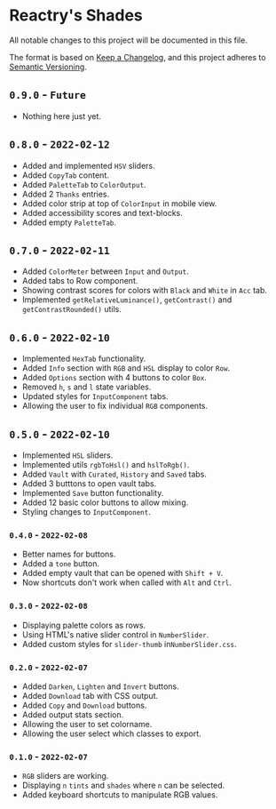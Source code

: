 

# Reactry's Shades
All notable changes to this project will be documented in this file.

The format is based on [Keep a Changelog](https://keepachangelog.com/en/1.0.0/),
and this project adheres to [Semantic Versioning](https://semver.org/spec/v2.0.0.html).


## `0.9.0` - `Future`
* Nothing here just yet.


## `0.8.0` - `2022-02-12`
* Added and implemented `HSV` sliders.
* Added `CopyTab` content.
* Added `PaletteTab` to `ColorOutput`.
* Added 2 `Thanks` entries.
* Added color strip at top of `ColorInput` in mobile view.
* Added accessibility scores and text-blocks.
* Added empty `PaletteTab`.


## `0.7.0` - `2022-02-11`
* Added `ColorMeter` between `Input` and `Output`.
* Added tabs to Row component.
* Showing contrast scores for colors with `Black` and `White` in `Acc` tab.
* Implemented `getRelativeLuminance()`, `getContrast()` and `getContrastRounded()` utils.


## `0.6.0` - `2022-02-10`
* Implemented `HexTab` functionality.
* Added `Info` section with `RGB` and `HSL` display to color `Row`.
* Added `Options` section with 4 buttons to color `Box`.
* Removed `h`, `s` and `l` state variables.
* Updated styles for `InputComponent` tabs.
* Allowing the user to fix individual `RGB` components.


## `0.5.0` - `2022-02-10`
* Implemented `HSL` sliders.
* Implemented utils `rgbToHsl()` and `hslToRgb()`.
* Added `Vault` with `Curated`, `History` and `Saved` tabs.
* Added 3 butttons to open vault tabs.
* Implemented `Save` button functionality.
* Added 12 basic color buttons to allow mixing.
* Styling changes to `InputComponent`.


### `0.4.0` - `2022-02-08`
* Better names for buttons.
* Added a `tone` button.
* Added empty vault that can be opened with `Shift + V`.
* Now shortcuts don't work when called with `Alt` and `Ctrl`.


### `0.3.0` - `2022-02-08`
* Displaying palette colors as rows.
* Using HTML's native slider control in `NumberSlider`.
* Added custom styles for `slider-thumb` in`NumberSlider.css`.


### `0.2.0` - `2022-02-07`
* Added `Darken`, `Lighten` and `Invert` buttons.
* Added `Download` tab with CSS output.
* Added `Copy` and `Download` buttons.
* Added output stats section.
* Allowing the user to set colorname.
* Allowing the user select which classes to export.


### `0.1.0` - `2022-02-07`
* `RGB` sliders are working.
* Displaying `n` `tints` and `shades` where `n` can be selected.
* Added keyboard shortcuts to manipulate RGB values.


